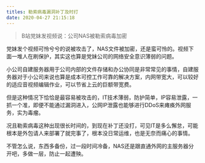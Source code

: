 ```yaml
---
titles: 勒索病毒漏洞补丁及时打
date: 2020-04-27 21:15:18
---
```


> B站党妹发视频说：公司NAS被勒索病毒加密

党妹发个视频可怜兮兮的说被攻击了，NAS文件被加密，还是蛮可怜的。视频下面一堆人在刷保护，其实这也算是党妹公司的网络安全意识薄弱的问题。

小公司自建服务器用于公司内部的文件存储和办公协同是非常常见的事情，自建服务器对于小公司来说也算是成本可控工作可靠的解决方案，内网带宽大，可以较好的适应音视频编辑作业，可以节省上云的巨额带宽费。

但是这种情况下恰恰是最容易被攻击的，IT技术薄弱，防护简单，IP容易泄露，一抓一个准，即便不能通过漏洞进入，公网IP泄露也能够进行DDoS来瘫痪外网服务，实为毒瘤。

况且勒索病毒这种出现很长时间的，到现在补丁还没打，可见IT是多么懈怠，可能根本是外包请人来部署了就完事了，根本没日常运维，也是无奈而痛心的事情。

不管怎么说，东西多备份，过一段时间冷备，NAS还是跟直通外网的主服务器分开吧，多做一层，防止一起遭殃。